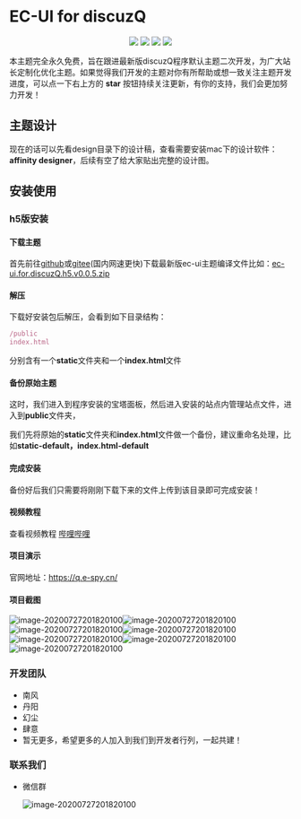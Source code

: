 # EC-UI for discuzQ

<div style="text-align: center">
  <img src="https://badgen.net/badge/EC-UI%20For%20DisuczQ/V0.0.0-alpha-20200807/blue">
  <img src="https://badgen.net/badge/DisuczQ/V1.0.200806/green">
  <img src="https://badgen.net/badge/Vuejs/V2.6.11/cyan">
  <img src="https://badgen.net/badge/uniapp/V2.0.0/yellow">
</div>

本主题完全永久免费，旨在跟进最新版discuzQ程序默认主题二次开发，为广大站长定制化优化主题。如果觉得我们开发的主题对你有所帮助或想一致关注主题开发进度，可以点一下右上方的 **star** 按钮持续关注更新，有你的支持，我们会更加努力开发！

## 主题设计

现在的话可以先看design目录下的设计稿，查看需要安装mac下的设计软件：**affinity designer**，后续有空了给大家贴出完整的设计图。

## 安装使用

### h5版安装

#### 下载主题

首先前往[github](https://github.com/SouWinds/ec-ui-discuzQ/tags)或[gitee](https://gitee.com/SouWind/ec-ui-discuzQ/releases)(国内网速更快)下载最新版ec-ui主题编译文件比如：[ec-ui.for.discuzQ.h5.v0.0.5.zip](https://github.com/SouWinds/ec-ui-discuzQ/releases/download/v0.0.5-alpha-20200727/ec-ui.for.discuzQ.h5.v0.0.5.zip)

#### 解压

下载好安装包后解压，会看到如下目录结构：

```js
/public
index.html
```

分别含有一个**static**文件夹和一个**index.html**文件

#### 备份原始主题

这时，我们进入到程序安装的宝塔面板，然后进入安装的站点内管理站点文件，进入到**public**文件夹，

我们先将原始的**static**文件夹和**index.html**文件做一个备份，建议重命名处理，比如**static-default，index.html-default**

#### 完成安装

备份好后我们只需要将刚刚下载下来的文件上传到该目录即可完成安装！

#### 视频教程

查看视频教程 [哔哩哔哩](https://www.bilibili.com/video/BV1V54y1D7UV)

#### 项目演示

官网地址：https://q.e-spy.cn/

#### 项目截图

![image-20200727201820100](static/image/20201103-1.png)![image-20200727201820100](static/image/20201103-2.png)
![image-20200727201820100](static/image/20201103-3.png)![image-20200727201820100](static/image/20201103-4.png)
![image-20200727201820100](static/image/20201103-5.png)![image-20200727201820100](static/image/20201103-6.png)
![image-20200727201820100](static/image/20201103-7.png)

### 开发团队
- 南风
- 丹阳
- 幻尘
- 肆意
- 暂无更多，希望更多的人加入到我们到开发者行列，一起共建！

### 联系我们

- 微信群

  ![image-20200727201820100](static/image/20201102.jpg)
